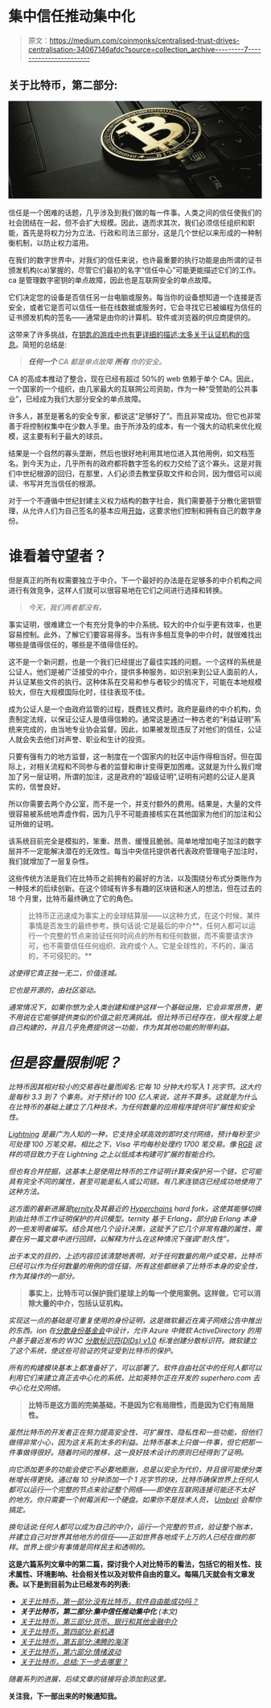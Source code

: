 # 集中信任推动集中化

> 原文：<https://medium.com/coinmonks/centralised-trust-drives-centralisation-34067146afdc?source=collection_archive---------7----------------------->

## 关于比特币，第二部分:

![](img/41dc4d8e7267418d2852f251216bcefc.png)

信任是一个困难的话题，几乎涉及到我们做的每一件事。人类之间的信任使我们的社会团结在一起，但不会扩大规模。因此，退而求其次，我们必须信任组织和职能，首先是将权力分为立法、行政和司法三部分，这是几个世纪以来形成的一种制衡机制，以防止权力滥用。

在我们的数字世界中，对我们的信任来说，也许最重要的执行功能是由所谓的证书颁发机构(ca)掌握的，尽管它们最初的名字“信任中心”可能更能描述它们的工作。ca 是管理数字密钥的单点故障，因此也是互联网安全的单点故障。

它们决定您的设备是否信任另一台电脑或服务。每当你的设备想知道一个连接是否安全，或者它是否可以信任一些在线数据或服务时，它会寻找它已被编程为信任的证书颁发机构的签名——通常是由你的计算机、软件或浏览器的供应商提供的。

这带来了许多挑战，在[钥匙的游戏中也有更详细的描述:太多关于认证机构的信息](https://ggreve.medium.com/game-of-keys-too-much-information-about-certificate-authorities-f4f08101b3bb)。简短的总结是:

> ***任何一个*** *CA 都是单点故障* ***所有*** *你的安全。*

CA 的高成本推动了整合，现在已经有超过 50%的 web 依赖于单个 CA。因此，一个国家的一个组织，由几家最大的互联网公司资助，作为一种“受赞助的公共事业”，已经成为我们大部分安全的单点故障。

许多人，甚至是著名的安全专家，都说这“足够好了”。而且非常成功。但它也非常善于将控制权集中在少数人手里。由于所涉及的成本，有一个强大的动机来优化规模，这主要有利于最大的球员。

结果是一个自然的寡头垄断，然后也很好地利用其地位进入其他用例，如文档签名。到今天为止，几乎所有的政府都将数字签名的权力交给了这个寡头。这是对我们中世纪根源的回归，在那里，人们必须去教堂获取文件和合同，因为僧侣可以阅读、书写并充当信任的根源。

对于一个不遵循中世纪封建主义权力结构的数字社会，我们需要基于分散化密钥管理，从允许人们为自己签名的基本应用[开始](https://ggreve.medium.com/allowing-people-to-sign-for-themselves-fixing-qualified-signatures-bbb63f105555)，这要求他们控制和拥有自己的数字身份。

# 谁看着守望者？

但是真正的所有权需要独立于中介。下一个最好的办法是在足够多的中介机构之间进行有效竞争，这样人们就可以很容易地在它们之间进行选择和转换。

> *今天，我们两者都没有。*

事实证明，很难建立一个有充分竞争的中介系统。较大的中介似乎更有效率，也更容易控制。此外，了解它们要容易得多。当有许多相互竞争的中介时，就很难找出哪些是值得信任的，哪些是不值得信任的。

这不是一个新问题，也是一个我们已经提出了最佳实践的问题。一个这样的系统是公证人。他们是被广泛接受的中介，提供多种服务，如识别来到公证人面前的人，并认证某些文件的执行。这种体系在交易和参与者较少的情况下，可能在本地规模较大，但在大规模国际化时，往往表现不佳。

成为公证人是一个由政府监管的过程，既费钱又费时。政府是最终的中介机构，负责制定法规，以保证公证人是值得信赖的。通常这是通过一种古老的“利益证明”系统来完成的，由当地专业协会监督。因此，如果被发现违反了对他们的信任，公证人就会失去他们对声誉、职业和生计的投资。

只要有强有力的地方监督，这一制度在一个国家内的社区中运作得相当好。但在国际上，对相关流程和不同参与者的监督和审计变得更加困难。这就是为什么我们增加了另一层证明，所谓的加注，这是政府的“超级证明”,证明有问题的公证人是真实的，信誉良好。

所以你需要去两个办公室，而不是一个，并支付额外的费用。结果是，大量的文件很容易被系统地弄虚作假，因为几乎不可能直接核实在其他国家为他们的加注和公证所做的证明。

该系统目前完全是模拟的，笨重、昂贵、缓慢且脆弱。简单地增加电子加注的数字层并不一定能解决潜在的无效性。每当中央信托提供者代表政府管理电子加注时，我们就增加了一层复杂性。

这些传统方法是我们在比特币之前拥有的最好的方法，以及围绕分布式分类账作为一种技术的后续创新。在这个领域有许多有趣的区块链和迷人的想法，但在过去的 18 个月里，比特币最终确立了它的角色。

> 比特币正迅速成为事实上的全球结算层——以这种方式，在这个时候，某件事情是否发生的最终参考。换句话说:它是最后的中介**，任何人都可以运行一个完整的节点来验证任何时间点的所有和任何数据，而不需要请求许可，也不需要信任任何组织、政府或个人。它是全球性的，不朽的，廉洁的，不可侵犯的。**

*这使得它真正独一无二，价值连城。*

*它也是开源的，由社区驱动。*

*通常情况下，如果你想为全人类创建和维护这样一个基础设施，它会非常昂贵，更不用说在它能够提供类似的价值之前充满挑战。但比特币已经存在，很大程度上是自己构建的，并且几乎免费提供这一功能，作为其其他功能的附带利益。*

# *但是容量限制呢？*

*比特币因其相对较小的交易吞吐量而闻名:它每 10 分钟大约写入 1 兆字节。这大约是每秒 3.3 到 7 个事务。对于预计的 100 亿人来说，这并不算多。这就是为什么在比特币的基础上建立了几种技术，为任何数量的应用程序提供可扩展性和安全性。*

*[Lightning](https://lightning.network/) 是最广为人知的一种，它支持全球高效的即时支付网络，预计每秒至少可处理 100 万笔交易。相比之下，Visa 平均每秒处理约 1700 笔交易。像 [RGB](https://rgb-org.github.io/) 这样的项目致力于在 Lightning 之上以低成本构建可扩展的智能合约。*

*但也有合并挖掘，这基本上是使用比特币的工作证明计算来保护另一个链，它可能具有完全不同的属性，甚至可能是私人或公司链。有几家连锁店已经成功地使用了这种方法。*

*这方面的最新进展是[ternity](https://aeternity.com)及其最近的 [Hyperchains](https://yanislav.medium.com/hyperchains-secure-cheap-scalable-blockchain-technology-for-everyone-3ddec96a4152) hard fork，这使其能够切换到由比特币工作证明保护的共识模型。ternity 基于 Erlang，部分由 Erlang 本身的一些发明者编写。结合其他几个设计决策，这赋予了它几个非常有趣的属性，需要在另一篇文章中进行回顾，以解释为什么在这种情况下强调“耐久性”。*

*出于本文的目的，上述内容应该清楚地表明，对于任何数量的用户或交易，比特币已经可以作为任何数量的用例的信任锚，所有这些都继承了比特币本身的安全性，作为其操作的一部分。*

> **事实上，比特币可以保护我们星球上的每一个使用案例。这样做，它可以消除大量的中介，包括认证机构。**

*实现这一点的基础是可重复使用的身份证明，这是微软最近在离子网络公告中推出的东西。ion 在[分散身份基金会](https://identity.foundation/)中设计，允许 Azure 中微软 ActiveDirectory 的用户基于最近发布的 W3C [分散标识符(DIDs) v1.0](https://www.w3.org/TR/did-core/) 标准创建分散标识符。微软建立了这个系统，使这些可验证的凭证受到比特币的保护。*

*所有的构建模块基本上都准备好了，可以部署了。软件自由社区中的任何人都可以利用它们来建立真正去中心化的系统，比如英特尔正在开发的 superhero.com 去中心化社交网络。*

> **比特币是这方面的完美基础，不是因为它有局限性，而是因为它们有局限性。**

*虽然比特币的开发者正在努力提高安全性、可扩展性、隐私性和一些功能，但他们做得非常小心，因为这关系到太多的利益。比特币基本上只做一件事，但它把那一件事做得很好。随着时间的推移，这一良好技术设计的原则已经得到了证明。*

*向它添加更多的功能会使它不必要地膨胀，总是以安全为代价，并且很可能使分类帐增长得更快。通过每 10 分钟添加一个 1 兆字节的块，比特币确保世界上任何人都可以运行一个完整的节点来验证整个网络——即使在互联网连接可能还不太好的地方。你只需要一个树莓派和一个硬盘。如果你不是技术人员， [Umbrel](https://getumbrel.com/) 会帮你搞定。*

*换句话说:任何人都可以成为自己的中介，运行一个完整的节点，验证整个账本，并建立自己对世界其他地方的信任——正如世界各地成千上万的人已经在做的那样。世界上很少有事情是同样民主和透明的。*

**这是六篇系列文章中的第二篇，探讨我个人对比特币的看法，包括它的相关性、技术属性、环境影响、社会相关性以及对软件自由的意义。每隔几天就会有文章发表。以下是到目前为止已经发布的列表:**

*   *[*关于比特币，第一部分:没有比特币，软件自由能成功吗？*](https://ggreve.medium.com/can-software-freedom-succeed-without-bitcoin-5aceb4db8d1f)*
*   ****关于比特币，第二部分:集中信任推动集中化*** *(本文)**
*   *[*关于比特币，第三部分:货币、银行和其他金融中介*](https://ggreve.medium.com/money-banks-and-other-financial-intermediaries-898c55bd4580)*
*   *[*关于比特币，第四部分:新机遇*](https://ggreve.medium.com/new-opportunities-3ac72def68ff)*
*   *[*关于比特币，第五部分:沸腾的海洋*](https://ggreve.medium.com/the-boiling-oceans-11c95ac612b8)*
*   *[*关于比特币，第六部分:情绪波动*](https://ggreve.medium.com/the-mood-swings-7f1542046f07)*
*   *[*关于比特币，总结:下一步去哪里？*](https://ggreve.medium.com/where-next-9cf7c21a1b3)*

*随着系列的进展，后续文章的链接将会添加到这里。*

**关注我，下一部出来的时候通知我。**